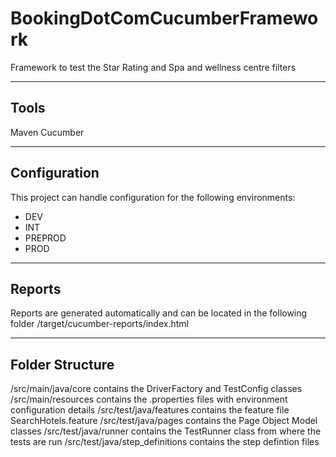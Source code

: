 # BookingDotComCucumberFramework
Framework to test the Star Rating and Spa and wellness centre filters

-----
Tools
-----
Maven
Cucumber

-------------
Configuration
-------------
This project can handle configuration for the following environments: 
- DEV
- INT
- PREPROD
- PROD

-------
Reports
-------
Reports are generated automatically and can be located in the following folder
/target/cucumber-reports/index.html

----------------
Folder Structure
----------------
/src/main/java/core contains the DriverFactory and TestConfig classes
/src/main/resources contains the .properties files with environment configuration details
/src/test/java/features contains the feature file SearchHotels.feature
/src/test/java/pages contains the Page Object Model classes
/src/test/java/runner contains the TestRunner class from where the tests are run
/src/test/java/step_definitions contains the step defintion files
